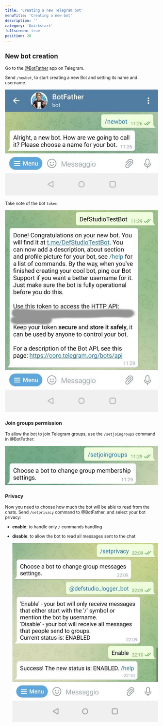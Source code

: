 ```yaml
---
title: 'Creating a new Telegram bot'
menuTitle: 'Creating a new bot'
description: ''
category: 'Quickstart'
fullscreen: true 
position: 20
---
```


## New bot creation
Go to the [@BotFather](https://t.me/botfather) app on Telegram.

Send `/newbot`, to start creating a new Bot and setting its name and username.

<img src="screenshots/new-bot.jpg" />

Take note of the bot `token`.

<img src="screenshots/new-bot-token.jpg" />

### Join groups permission

To allow the bot to join Telegram groups, use the `/setjoingroups` command in @BotFather:

<img src="screenshots/new-bot-joingroups.jpg" />

### Privacy
Now you need to choose how much the bot will be able to read from the chats. Send `/setprivacy` command to @BotFather, and select your bot privacy:

- **enable**: to handle only `/` commands handling
- **disable**: to allow the bot to read all messages sent to the chat

  <img src="screenshots/new-bot-setprivacy.jpg" />
